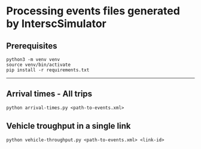 # Processing events files generated by InterscSimulator #

## Prerequisites ##
```
python3 -m venv venv
source venv/bin/activate
pip install -r requirements.txt
```

---

## Arrival times - All trips ##
```
python arrival-times.py <path-to-events.xml>
```

## Vehicle troughput in a single link ##
```
python vehicle-throughput.py <path-to-events.xml> <link-id>
```